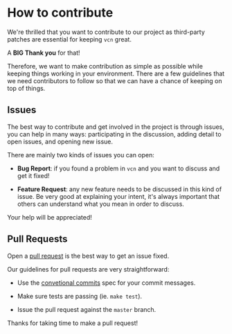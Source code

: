 # How to contribute

We're thrilled that you want to contribute to our project as third-party patches are essential for keeping `vcn` great.  

A **BIG Thank you** for that!

Therefore, we want to make contribution as simple as possible while keeping things working in your environment.
There are a few guidelines that we need contributors to follow so that we can have a chance of keeping on top of things.


## Issues

The best way to contribute and get involved in the project is through issues, you can help in many ways: participating in the discussion, adding detail to open issues, and opening new issue. 

There are mainly two kinds of issues you can open:

- **Bug Report**: if you found a problem in `vcn` and you want to discuss and get it fixed!

- **Feature Request**: any new feature needs to be discussed in this kind of issue. Be very good at explaining your intent, it's always important that others can understand what you mean in order to discuss.

Your help will be appreciated!

## Pull Requests

Open a [pull request](https://help.github.com/articles/about-pull-requests) is the best way to get an issue fixed.

Our guidelines for pull requests are very straightforward:

- Use the [convetional commits](https://www.conventionalcommits.org/) spec for your commit messages.

- Make sure tests are passing (ie. `make test`).

- Issue the pull request against the `master` branch.


Thanks for taking time to make a pull request!